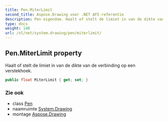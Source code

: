```yaml
---
title: Pen.MiterLimit
second_title: Aspose.Drawing voor .NET API-referentie
description: Pen eigendom. Haalt of stelt de limiet in van de dikte van de verbinding op een verstekhoek.
type: docs
weight: 140
url: /nl/net/system.drawing/pen/miterlimit/
---
```

## Pen.MiterLimit property

Haalt of stelt de limiet in van de dikte van de verbinding op een verstekhoek.

```csharp
public float MiterLimit { get; set; }
```

### Zie ook

* class [Pen](../)
* naamruimte [System.Drawing](../../pen/)
* montage [Aspose.Drawing](../../../)


